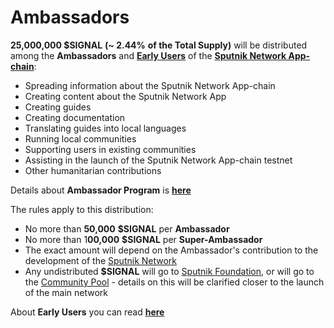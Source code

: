 # Ambassadors

**25,000,000 $SIGNAL** **(\~ 2.44%** **of the Total Supply)** will be distributed among the **Ambassadors**  and [**Early Users**](early-users.md) of the [**Sputnik Network App-chain**](../../../sputnik-network-app-chain/):

* Spreading information about the Sputnik Network App-chain
* Creating content about the Sputnik Network App
* Creating guides
* Creating documentation
* Translating guides into local languages
* Running local communities
* Supporting users in existing communities
* Assisting in the launch of the Sputnik Network App-chain testnet
* Other humanitarian contributions

Details about  **Ambassador Program** is [**here**](../../../ambassador-program/)

The rules apply to this distribution:&#x20;

* No more than **50,000** **$SIGNAL** per **Ambassador**
* No more than 1**00,000** **$SIGNAL** per **Super-Ambassador**&#x20;
* The exact amount will depend on the Ambassador's contribution to the development of the [Sputnik Network](../../../sputnik-network-app-chain/)&#x20;
* Any undistributed **$SIGNAL** will go to [Sputnik Foundation](../../../sputnik-foundation.md), or will go to the [Community Pool](../creating-pools/community-pool.md) - details on this will be clarified closer to the launch of the main network

About **Early Users** you can read [**here**](early-users.md)
